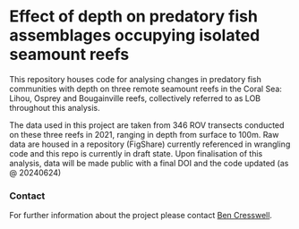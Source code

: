 # Effect of depth on predatory fish assemblages occupying isolated seamount reefs

This repository houses code for analysing changes in predatory fish communities with depth on three remote seamount reefs in the Coral Sea: Lihou, Osprey and Bougainville reefs, collectively referred to as LOB throughout this analysis.

The data used in this project are taken from 346 ROV transects conducted on these three reefs in 2021, ranging in depth from surface to 100m. Raw data are housed in a repository (FigShare) currently referenced in wrangling code and this repo is currently in draft state. Upon finalisation of this analysis, data will be made public with a final DOI and the code updated (as @ 20240624)

### Contact
For further information about the project please contact [Ben Cresswell](benjamin.cresswell@jcu.edu.au).
